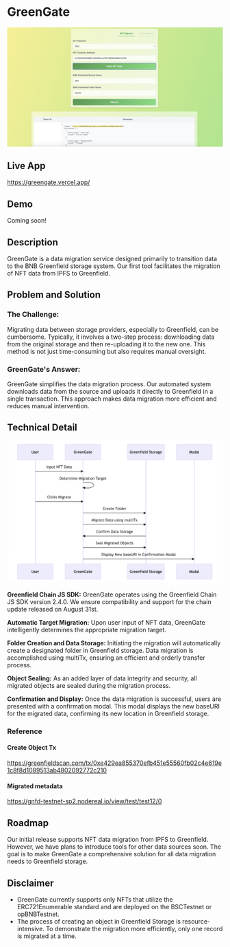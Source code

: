 # GreenGate

![top](./docs/top.png)

## Live App

https://greengate.vercel.app/

## Demo

Coming soon!

## Description

GreenGate is a data migration service designed primarily to transition data to the BNB Greenfield storage system. Our first tool facilitates the migration of NFT data from IPFS to Greenfield.

## Problem and Solution

### The Challenge:

Migrating data between storage providers, especially to Greenfield, can be cumbersome. Typically, it involves a two-step process: downloading data from the original storage and then re-uploading it to the new one. This method is not just time-consuming but also requires manual oversight.

### GreenGate's Answer:

GreenGate simplifies the data migration process. Our automated system downloads data from the source and uploads it directly to Greenfield in a single transaction. This approach makes data migration more efficient and reduces manual intervention.

## Technical Detail

![how-it-works](./docs/how-it-works.png)

**Greenfield Chain JS SDK:** GreenGate operates using the Greenfield Chain JS SDK version 2.4.0. We ensure compatibility and support for the chain update released on August 31st.

**Automatic Target Migration:** Upon user input of NFT data, GreenGate intelligently determines the appropriate migration target.

**Folder Creation and Data Storage:** Initiating the migration will automatically create a designated folder in Greenfield storage. Data migration is accomplished using multiTx, ensuring an efficient and orderly transfer process.

**Object Sealing:** As an added layer of data integrity and security, all migrated objects are sealed during the migration process.

**Confirmation and Display:** Once the data migration is successful, users are presented with a confirmation modal. This modal displays the new baseURI for the migrated data, confirming its new location in Greenfield storage.

### Reference

#### Create Object Tx

https://greenfieldscan.com/tx/0xe429ea855370efb451e55560fb02c4e619e1c8f8d1089513ab4802092772c210

#### Migrated metadata

https://gnfd-testnet-sp2.nodereal.io/view/test/test12/0

## Roadmap

Our initial release supports NFT data migration from IPFS to Greenfield. However, we have plans to introduce tools for other data sources soon. The goal is to make GreenGate a comprehensive solution for all data migration needs to Greenfield storage.

## Disclaimer

- GreenGate currently supports only NFTs that utilize the ERC721Enumerable standard and are deployed on the BSCTestnet or opBNBTestnet.
- The process of creating an object in Greenfield Storage is resource-intensive. To demonstrate the migration more efficiently, only one record is migrated at a time.
